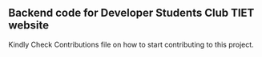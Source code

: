 ## Backend code for Developer Students Club TIET website

Kindly Check Contributions file on how to start contributing to this project.